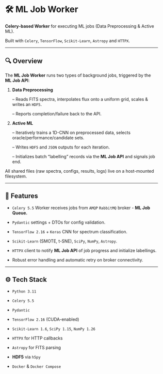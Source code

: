 # 🛠️ ML Job Worker

**Celery‐based Worker** for executing ML jobs (Data Preprocessing & Active ML). 

Built with `Celery`, `TensorFlow`, `Scikit-Learn`, `Astropy` and `HTTPX`.

---

## 🔍 Overview

The **ML Job Worker** runs two types of background jobs, triggered by the **ML Job API**:


1. **Data Preprocessing**  

   – Reads FITS spectra, interpolates flux onto a uniform grid, scales & writes an `HDF5`.  
   
   – Reports completion/failure back to the API.


2. **Active ML**  
   
   – Iteratively trains a 1D-CNN on preprocessed data, selects oracle/performance/candidate sets.  
   
   – Writes `HDF5` and `JSON` outputs for each iteration.  
   
   – Initializes batch “labelling” records via the **ML Job API** and signals job end.


All shared files (raw spectra, configs, results, logs) live on a host-mounted filesystem.  

---

## 📍 Features

- `Celery 5.5` Worker receives jobs from `AMQP` `RabbitMQ` broker - **ML Job Queue.**  

- `Pydantic` settings + DTOs for config validation.  

- `TensorFlow 2.16` + `Keras` CNN for spectrum classification.  

- `Scikit-Learn` (SMOTE, t-SNE), `SciPy`, `NumPy`, `Astropy`.  

- `HTTPX` client to notify **ML Job API** of job progress and initialize labellings.  

- Robust error handling and automatic retry on broker connectivity.

---

## ⚙️ Tech Stack

- `Python 3.11`  

- `Celery 5.5`

- `Pydantic`

- `TensorFlow 2.16` (CUDA-enabled)  

- `Scikit-Learn 1.6`, `SciPy 1.15`, `NumPy 1.26`

- `HTTPX` for HTTP callbacks  

- `Astropy` for FITS parsing

- **HDF5** via `h5py`  

- `Docker` & `Docker Compose`
